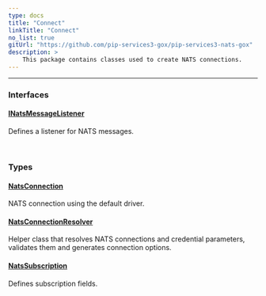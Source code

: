 ```yaml
---
type: docs
title: "Connect"
linkTitle: "Connect"
no_list: true
gitUrl: "https://github.com/pip-services3-gox/pip-services3-nats-gox"
description: >
    This package contains classes used to create NATS connections.
---
```

---

<div class="module-body"> 

### Interfaces

#### [INatsMessageListener](inats_message_listener)
Defines a listener for NATS messages.

<br>

### Types

#### [NatsConnection](nats_connection)
NATS connection using the default driver.


#### [NatsConnectionResolver](nats_connection_resolver)
Helper class that resolves NATS connections and credential parameters, validates them and generates connection options.

#### [NatsSubscription](nats_subscription)
Defines subscription fields.

</div>

